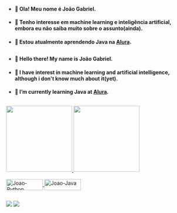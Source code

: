 - <h4>👋 Ola! Meu nome é João Gabriel.</h4>
- <h4>👀 Tenho interesse em machine learning e inteligência artificial, embora eu não saiba muito sobre o assunto(ainda).</h4>
- <h4> 🌱 Estou atualmente aprendendo Java na <a href="https://www.alura.com.br/">Alura</a>.</h4>


##
- <h4>👋 Hello there! My name is João Gabriel.</h4>
- <h4>👀 I have interest in machine learning and artificial intelligence, although i don't know much about it(yet).</h4>
- <h4> 🌱 I’m currently learning Java at <a href="https://www.alura.com.br/">Alura</a>.</h4>

  
##

 <div>
  <a href="https://github.com/Joao-Gabriel-NSilva">
  <img height="180em" src="https://github-readme-stats.vercel.app/api?username=Joao-Gabriel-NSilva&show_icons=true&theme=radical&include_all_commits=true&count_private=true&custom_title=João Gabriel's GitHub stats"/>
  <img height="180em" src="https://github-readme-stats.vercel.app/api/top-langs/?username=Joao-Gabriel-NSilva&langs_count=7&theme=radical"/>
</div>
  
<div style="display: inline_block"><br>
  <img align="center" alt="Joao-Python" height="30" width="100" src="https://img.shields.io/badge/Python-3776AB?style=for-the-badge&logo=python&logoColor=white">
  <img align="center" alt="Joao-Java" height="30" width="100" src="https://img.shields.io/badge/Java-ED8B00?style=for-the-badge&logo=java&logoColor=white">
</div> 
  
##
  
<div> 
  <a href="https://www.instagram.com/jgabriel10x" target="_blank"><img src="https://img.shields.io/badge/-Instagram-%23E4405F?style=for-the-badge&logo=instagram&logoColor=white" target="_blank"></a>
  <a href="https://www.linkedin.com/in/joaogabriel1604/" target="_blank"><img src="https://img.shields.io/badge/-LinkedIn-%230077B5?style=for-the-badge&logo=linkedin&logoColor=white" target="_blank"></a> 

</div>

